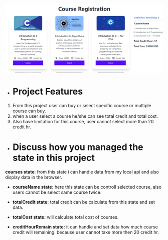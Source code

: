 ![Image](/public/Screenshot%202023-09-15%20202947.png)

+ # Project Features

1. From this project user can buy or select specific course or multiple course can buy.
2. when a user select a course he/she can see total credit and total cost.
3. Also have limitation for this course, user cannot select more than 20 credit hr.


+ # Discuss how you managed the state in this project

**courses state**: from this state i can handle data from my local api and also display data in the browser.

* **courseName state:** here this state can be controll selected course, also users cannot be select same course twice.

* **totalCredit state:** total credit can be calculate from this state and set data.

* **totalCost state:** will calculate total cost of courses.

* **creditHourRemain state:** it can handle and set data how much course credit will remaining. because user cannot take more then 20 credit hr.
